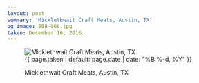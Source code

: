 ```yaml
---
layout: post
summary: 'Micklethwait Craft Meats, Austin, TX'
og_image: 588-960.jpg
taken: December 16, 2016
---
```


<figure class="post">
<img alt="Micklethwait Craft Meats, Austin, TX" sizes="(min-width: 700px) 50vw, calc(100vw - 2rem)" src="{{ site.assets_url }}/588-480.jpg" srcset="{{ site.assets_url }}/588-240.jpg 240w, {{ site.assets_url }}/588-480.jpg 480w, {{ site.assets_url }}/588-720.jpg 720w, {{ site.assets_url }}/588-960.jpg 960w"/>
<figcaption>
<time>{{ page.taken | default: page.date | date: "%B %-d, %Y" }}</time>
<p>Micklethwait Craft Meats, Austin, TX</p>
</figcaption>
</figure>
